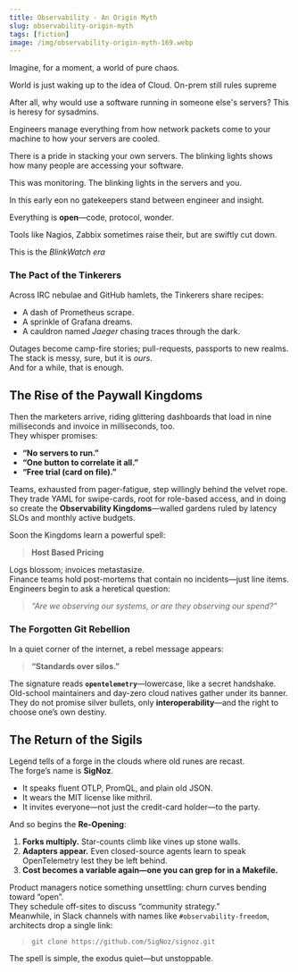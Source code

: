 ```yaml
---
title: Observability - An Origin Myth
slug: observability-origin-myth
tags: [fiction]
image: /img/observability-origin-myth-169.webp
---
```


Imagine, for a moment, a world of pure chaos.

World is just waking up to the idea of Cloud. On-prem still rules supreme

After all, why would use a software running in someone else's servers? This is heresy for sysadmins.

Engineers manage everything from how network packets come to your machine to how your servers are cooled.

There is a pride in stacking your own servers. The blinking lights shows how many people are accessing your software.

This was monitoring. The blinking lights in the servers and you.

In this early eon no gatekeepers stand between engineer and insight. 

Everything is **open**—code, protocol, wonder.  

Tools like Nagios, Zabbix sometimes raise their, but are swiftly cut down.

This is the *BlinkWatch era*

### The Pact of the Tinkerers
Across IRC nebulae and GitHub hamlets, the Tinkerers share recipes:

* A dash of Prometheus scrape.  
* A sprinkle of Grafana dreams.  
* A cauldron named *Jaeger* chasing traces through the dark.

Outages become camp-fire stories; pull-requests, passports to new realms.  
The stack is messy, sure, but it is _ours_.  
And for a while, that is enough.


## The Rise of the Paywall Kingdoms

Then the marketers arrive, riding glittering dashboards that load in nine milliseconds and invoice in milliseconds, too.  
They whisper promises:

* **“No servers to run.”**  
* **“One button to correlate it all.”**  
* **“Free trial (card on file).”**

Teams, exhausted from pager-fatigue, step willingly behind the velvet rope.  
They trade YAML for swipe-cards, root for role-based access, and in doing so create the **Observability Kingdoms**—walled gardens ruled by latency SLOs and monthly active budgets.

Soon the Kingdoms learn a powerful spell:

> **Host Based Pricing**

Logs blossom; invoices metastasize.  
Finance teams hold post-mortems that contain no incidents—just line items.  
Engineers begin to ask a heretical question:

> *“Are we observing our systems, or are they observing our spend?”*


### The Forgotten Git Rebellion
In a quiet corner of the internet, a rebel message appears:

> **“Standards over silos.”**

The signature reads **`opentelemetry`**—lowercase, like a secret handshake.  
Old-school maintainers and day-zero cloud natives gather under its banner.  
They do not promise silver bullets, only **interoperability**—and the right to choose one’s own destiny.


## The Return of the Sigils

Legend tells of a forge in the clouds where old runes are recast.  
The forge’s name is **SigNoz**.

* It speaks fluent OTLP, PromQL, and plain old JSON.  
* It wears the MIT license like mithril.  
* It invites everyone—not just the credit-card holder—to the party.

And so begins the **Re-Opening**:

1. **Forks multiply.** Star-counts climb like vines up stone walls.  
2. **Adapters appear.** Even closed-source agents learn to speak OpenTelemetry lest they be left behind.  
3. **Cost becomes a variable again—one you can grep for in a Makefile.**

Product managers notice something unsettling: churn curves bending toward “open”.  
They schedule off-sites to discuss “community strategy.”  
Meanwhile, in Slack channels with names like `#observability-freedom`, architects drop a single link:

> `git clone https://github.com/SigNoz/signoz.git`

The spell is simple, the exodus quiet—but unstoppable.

